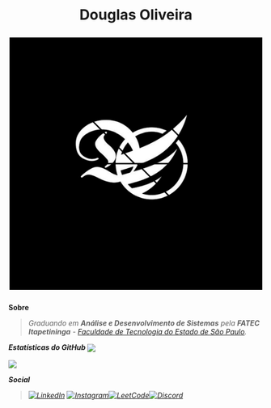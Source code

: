 <h1 align="center">
	<p>Douglas Oliveira</p>
	<img src="https://github.com/dgzincs/dgzincs/blob/main/logo.png?raw=true">
</h1>

**Sobre**
> <i>Graduando em **Análise e Desenvolvimento de Sistemas** pela **FATEC Itapetininga** - [Faculdade de Tecnologia do Estado de São Paulo](https://fatecitapetininga.edu.br/).


**Estatísticas do GitHub**
<img width="" align="center" src="https://github-readme-stats.vercel.app/api?username=dgzincs&theme=shadow_red&bg_color=000&card_width=1024&&show_icons=false&&hide=prs&locale=pt-br&text_color=ffffff&icon_color=fff&border_radius=0&rank_icon=github&ring_color=005eff&title_color=005eff&custom_title=Douglas Oliveira"/>
</a>

<img align="center" src="https://github-readme-stats.vercel.app/api/top-langs?username=dgzincs&layout=pie&langs_count=8&card_width=1024&theme=shadow_red&bg_color=000&locale=pt-br&border_radius=0&text_color=ffffff&title_color=005eff" />

**Social**
> [![LinkedIn](https://img.shields.io/badge/LinkedIn-0077B5?style=for-the-badge&logo=linkedin&logoColor=white)](https://www.linkedin.com/in/dgzin/) [![Instagram](https://img.shields.io/badge/Instagram-%23E4405F.svg?style=for-the-badge&logo=Instagram&logoColor=white)](https://www.instagram.com/aka.dgzin/)[![LeetCode](https://img.shields.io/badge/LeetCode-000000?style=for-the-badge&logo=LeetCode&logoColor=#d16c06)](https://leetcode.com/Douglas_Oliveira/)[![Discord](https://img.shields.io/badge/Discord-%235865F2.svg?style=for-the-badge&logo=discord&logoColor=white)](dgzincs)

